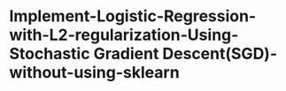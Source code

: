 # Implement-Logistic-Regression-with-L2-regularization-Using-Stochastic Gradient Descent(SGD)-without-using-sklearn
